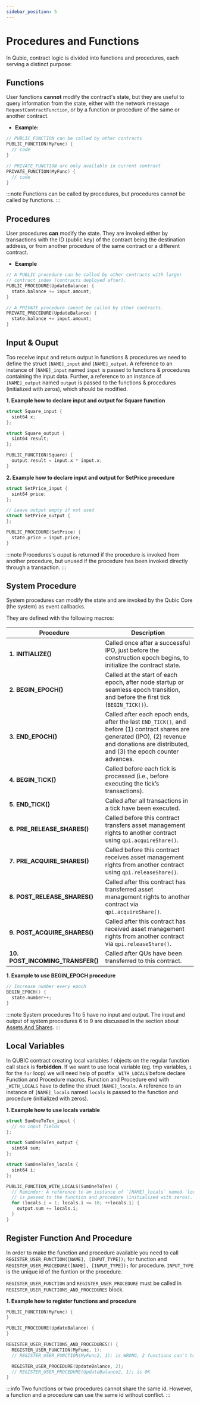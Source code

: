 ```yaml
---
sidebar_position: 5
---
```


# Procedures and Functions

In Qubic, contract logic is divided into functions and procedures, each serving a distinct purpose:

## Functions

User functions **cannot** modify the contract's state, but they are useful to query information from the state, either with the network message `RequestContractFunction`, or by a function or procedure of the same or another contract.

- **Example:**

```cpp
// PUBLIC_FUNCTION can be called by other contracts
PUBLIC_FUNCTION(MyFunc) {
  // code
}
```

```cpp
// PRIVATE_FUNCTION are only available in current contract
PRIVATE_FUNCTION(MyFunc) {
  // code
}
```

:::note
Functions can be called by procedures, but procedures cannot be called by functions.
:::

## Procedures

User procedures **can** modify the state. They are invoked either by transactions with the ID (public key) of the contract being the destination address, or from another procedure of the same contract or a different contract.

- **Example**

```cpp
// A PUBLIC procedure can be called by other contracts with larger
// contract index (contracts deployed after).
PUBLIC_PROCEDURE(UpdateBalance) {
  state.balance += input.amount;
}
```

```cpp
// A PRIVATE procedure cannot be called by other contracts.
PRIVATE_PROCEDURE(UpdateBalance) {
  state.balance += input.amount;
}
```

## Input & Ouput

Too receive input and return output in functions & procedures we need to define the struct `[NAME]_input` and `[NAME]_output`. A reference to an instance of `[NAME]_input` named `input` is passed to functions & procedures containing the input data. Further, a reference to an instance of `[NAME]_output` named `output` is passed to the functions & procedures (initialized with zeros), which should be modified.

**1. Example how to declare input and output for Square function**

```cpp
struct Square_input {
  sint64 x;
};

struct Square_output {
  sint64 result;
};

PUBLIC_FUNCTION(Square) {
  output.result = input.x * input.x;
}
```

**2. Example how to declare input and output for SetPrice procedure**

```cpp
struct SetPrice_input {
  sint64 price;
};

// Leave output empty if not used
struct SetPrice_output {
};

PUBLIC_PROCEDURE(SetPrice) {
  state.price = input.price;
}
```

:::note
Procedures's ouput is returned if the procedure is invoked from another procedure, but unused if the procedure has been invoked directly through a transaction.
:::

## System Procedure

System procedures can modify the state and are invoked by the Qubic Core (the system) as event callbacks.

They are defined with the following macros:

| Procedure                        | Description                                                                                                                                                                                   |
| -------------------------------- | --------------------------------------------------------------------------------------------------------------------------------------------------------------------------------------------- |
| **1. INITIALIZE()**              | Called once after a successful IPO, just before the construction epoch begins, to initialize the contract state.                                                                              |
| **2. BEGIN_EPOCH()**             | Called at the start of each epoch, after node startup or seamless epoch transition, and before the first tick (`BEGIN_TICK()`).                                                               |
| **3. END_EPOCH()**               | Called after each epoch ends, after the last `END_TICK()`, and before (1) contract shares are generated (IPO), (2) revenue and donations are distributed, and (3) the epoch counter advances. |
| **4. BEGIN_TICK()**              | Called before each tick is processed (i.e., before executing the tick’s transactions).                                                                                                        |
| **5. END_TICK()**                | Called after all transactions in a tick have been executed.                                                                                                                                   |
| **6. PRE_RELEASE_SHARES()**      | Called before this contract transfers asset management rights to another contract using `qpi.acquireShare()`.                                                                                 |
| **7. PRE_ACQUIRE_SHARES()**      | Called before this contract receives asset management rights from another contract using `qpi.releaseShare()`.                                                                                |
| **8. POST_RELEASE_SHARES()**     | Called after this contract has transferred asset management rights to another contract via `qpi.acquireShare()`.                                                                              |
| **9. POST_ACQUIRE_SHARES()**     | Called after this contract has received asset management rights from another contract via `qpi.releaseShare()`.                                                                               |
| **10. POST_INCOMING_TRANSFER()** | Called after QUs have been transferred to this contract.                                                                                                                                      |

**1. Example to use BEGIN_EPOCH procedure**

```cpp
// Increase number every epoch
BEGIN_EPOCH() {
  state.number++;
}
```

:::note
System procedures 1 to 5 have no input and output. The input and output of system procedures 6 to 9 are discussed in the section about [Assets And Shares](./assets-and-shares.md).
:::

## Local Variables

In QUBIC contract creating local variables / objects on the regular function call stack is **forbidden**. If we want to use local variable (eg. tmp variables, `i` for the `for` loop) we will need help of postfix `_WITH_LOCALS` before declare Function and Procedure macros. Function and Procedure end with `_WITH_LOCALS` have to define the struct `[NAME]_locals`. A reference to an instance of `[NAME]_locals` named `locals` is passed to the function and procedure (initialized with zeros).

**1. Example how to use locals variable**

```cpp
struct SumOneToTen_input {
  // no input fields
};

struct SumOneToTen_output {
  sint64 sum;
};

struct SumOneToTen_locals {
  sint64 i;
};

PUBLIC_FUNCTION_WITH_LOCALS(SumOneToTen) {
  // Reminder: A reference to an instance of `[NAME]_locals` named `locals`
  // is passed to the function and procedure (initialized with zeros).
  for (locals.i = 1; locals.i <= 10; ++locals.i) {
    output.sum += locals.i;
  }
}
```

## Register Function And Procedure

In order to make the function and procedure available you need to call `REGISTER_USER_FUNCTION([NAME], [INPUT_TYPE]);` for function and `REGISTER_USER_PROCEDURE([NAME], [INPUT_TYPE]);` for procedure. `INPUT_TYPE` is the unique id of the funtion or the procedure.

`REGISTER_USER_FUNCTION` and `REGISTER_USER_PROCEDURE` must be called in `REGISTER_USER_FUNCTIONS_AND_PROCEDURES` block.

**1. Example how to register functions and procedure**

```cpp
PUBLIC_FUNCTION(MyFunc) {
}

PUBLIC_PROCEDURE(UpdateBalance) {
}

REGISTER_USER_FUNCTIONS_AND_PROCEDURES() {
  REGISTER_USER_FUNCTION(MyFunc, 1);
  // REGISTER_USER_FUNCTION(MyFunc2, 1); is WRONG, 2 functions can't have same id

  REGISTER_USER_PROCEDURE(UpdateBalance, 2);
  // REGISTER_USER_PROCEDURE(UpdateBalance2, 1); is OK
}
```

:::info
Two functions or two procedures cannot share the same id. However, a function and a procedure can use the same id without conflict.
:::
